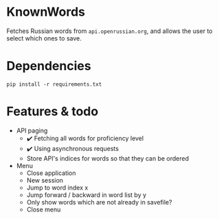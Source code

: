 # KnownWords

Fetches Russian words from `api.openrussian.org`, and allows the user to select which ones to save.

# Dependencies

    pip install -r requirements.txt

# Features & todo

* API paging
  * ✔️ Fetching all words for proficiency level
  * ✔️ Using asynchronous requests
  * Store API's indices for words so that they can be ordered
* Menu
  * Close application
  * New session
  * Jump to word index x
  * Jump forward / backward in word list by y
  * Only show words which are not already in savefile?
  * Close menu